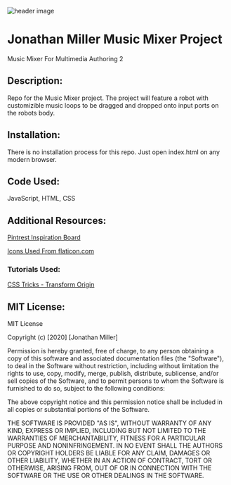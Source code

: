 ![header image](/images/readmeBanner.jpg "Jonathan Miller Music Mixer Project")

# Jonathan Miller Music Mixer Project
 Music Mixer For Multimedia Authoring 2

## Description:
Repo for the Music Mixer project. The project will feature a robot with customizible music loops to be dragged and dropped onto input ports on the robots body. 

## Installation:
There is no installation process for this repo. Just open index.html on any modern browser.

## Code Used:
JavaScript, HTML, CSS

## Additional Resources:
[Pintrest Inspiration Board](https://www.pinterest.ca/jmillermedia/music-mixer-project/ 'Pintrest')

[Icons Used From flaticon.com](https://www.flaticon.com/ 'flaticon')

### Tutorials Used:
[CSS Tricks - Transform Origin](https://css-tricks.com/almanac/properties/t/transform-origin/ 'CSS Tricks')

## MIT License:
MIT License

Copyright (c) [2020] [Jonathan Miller]

Permission is hereby granted, free of charge, to any person obtaining a copy
of this software and associated documentation files (the "Software"), to deal
in the Software without restriction, including without limitation the rights
to use, copy, modify, merge, publish, distribute, sublicense, and/or sell
copies of the Software, and to permit persons to whom the Software is
furnished to do so, subject to the following conditions:

The above copyright notice and this permission notice shall be included in all
copies or substantial portions of the Software.

THE SOFTWARE IS PROVIDED "AS IS", WITHOUT WARRANTY OF ANY KIND, EXPRESS OR
IMPLIED, INCLUDING BUT NOT LIMITED TO THE WARRANTIES OF MERCHANTABILITY,
FITNESS FOR A PARTICULAR PURPOSE AND NONINFRINGEMENT. IN NO EVENT SHALL THE
AUTHORS OR COPYRIGHT HOLDERS BE LIABLE FOR ANY CLAIM, DAMAGES OR OTHER
LIABILITY, WHETHER IN AN ACTION OF CONTRACT, TORT OR OTHERWISE, ARISING FROM,
OUT OF OR IN CONNECTION WITH THE SOFTWARE OR THE USE OR OTHER DEALINGS IN THE
SOFTWARE.